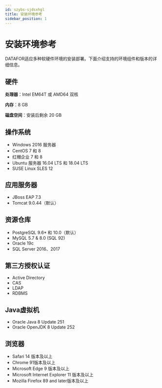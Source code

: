 ```yaml
---
id: szybs-sjdsxhgl
title: 安装环境参考
sidebar_position: 1
---
```

# 安装环境参考

DATAFOR适应多种软硬件环境的安装部署。下面介绍支持的环境组件和版本的详细信息。

## 硬件

**处理器**：Intel EM64T 或 AMD64 双核

**内存**：8 GB

**磁盘空间**：安装后剩余 20 GB

## 操作系统

- Windows 2016 服务器
- CentOS 7 和 8
- 红帽企业 7 和 8
- Ubuntu 服务器 16.04 LTS 和 18.04 LTS
- SUSE Linux SLES 12

## 应用服务器

- JBoss EAP 7.3
- Tomcat 9.0.44（默认）

## 资源仓库

- PostgreSQL 9.6* 和 10.0（默认）
- MySQL 5.7 & 8.0 (SQL 92)
- Oracle 19c
- SQL Server 2016、2017

## 第三方授权认证

- Active Directory
- CAS
- LDAP
- RDBMS

## Java虚拟机

- Oracle Java 8 Update 251
- Oracle OpenJDK 8 Update 252

## 浏览器

- Safari 14 版本及以上
- Chrome 91版本及以上
- Microsoft Edge 9 版本及以上
- Microsoft Internet Explorer 11 版本及以上
- Mozilla Firefox 89 and later版本及以上